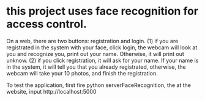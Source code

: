 # this project uses face recognition for access control.
On a web, there are two buttons: registration and login.
(1) if you are registrated in the system with your face, click login, the webcam 
will look at you and recognize you, print out your name. Otherwise, it will print out unknow.
(2) if you click registration, it will ask for your name. If your name is in the system, it will tell you that
you already registrated, otherwise, the webcam will take your 10 photos, and finish the registration.

To test the application, first fire python serverFaceRecognition, the at the website, input http://localhost:5000

